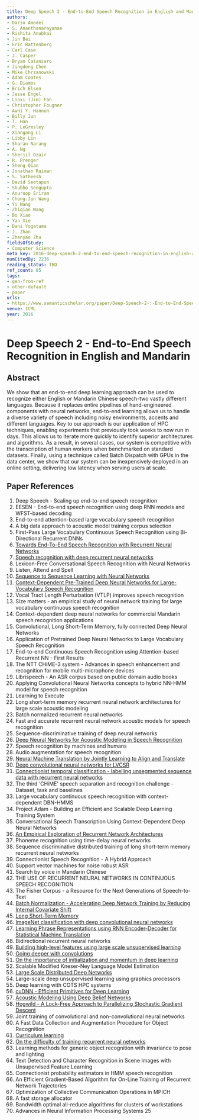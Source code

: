 ```yaml
---
title: Deep Speech 2 - End-to-End Speech Recognition in English and Mandarin
authors:
- Dario Amodei
- S. Ananthanarayanan
- Rishita Anubhai
- Jin Bai
- Eric Battenberg
- Carl Case
- J. Casper
- Bryan Catanzaro
- Jingdong Chen
- Mike Chrzanowski
- Adam Coates
- G. Diamos
- Erich Elsen
- Jesse Engel
- Linxi (Jim) Fan
- Christopher Fougner
- Awni Y. Hannun
- Billy Jun
- T. Han
- P. LeGresley
- Xiangang Li
- Libby Lin
- Sharan Narang
- A. Ng
- Sherjil Ozair
- R. Prenger
- Sheng Qian
- Jonathan Raiman
- S. Satheesh
- David Seetapun
- Shubho Sengupta
- Anuroop Sriram
- Chong-Jun Wang
- Yi Wang
- Zhiqian Wang
- Bo Xiao
- Yan Xie
- Dani Yogatama
- J. Zhan
- Zhenyao Zhu
fieldsOfStudy:
- Computer Science
meta_key: 2016-deep-speech-2-end-to-end-speech-recognition-in-english-and-mandarin
numCitedBy: 2236
reading_status: TBD
ref_count: 85
tags:
- gen-from-ref
- other-default
- paper
urls:
- https://www.semanticscholar.org/paper/Deep-Speech-2-:-End-to-End-Speech-Recognition-in-Amodei-Ananthanarayanan/8ff840a40d3f1557c55c19d4d636da77103168ce?sort=total-citations
venue: ICML
year: 2016
---
```


# Deep Speech 2 - End-to-End Speech Recognition in English and Mandarin

## Abstract

We show that an end-to-end deep learning approach can be used to recognize either English or Mandarin Chinese speech-two vastly different languages. Because it replaces entire pipelines of hand-engineered components with neural networks, end-to-end learning allows us to handle a diverse variety of speech including noisy environments, accents and different languages. Key to our approach is our application of HPC techniques, enabling experiments that previously took weeks to now run in days. This allows us to iterate more quickly to identify superior architectures and algorithms. As a result, in several cases, our system is competitive with the transcription of human workers when benchmarked on standard datasets. Finally, using a technique called Batch Dispatch with GPUs in the data center, we show that our system can be inexpensively deployed in an online setting, delivering low latency when serving users at scale.

## Paper References

1. Deep Speech - Scaling up end-to-end speech recognition
2. EESEN - End-to-end speech recognition using deep RNN models and WFST-based decoding
3. End-to-end attention-based large vocabulary speech recognition
4. A big data approach to acoustic model training corpus selection
5. First-Pass Large Vocabulary Continuous Speech Recognition using Bi-Directional Recurrent DNNs
6. [Towards End-To-End Speech Recognition with Recurrent Neural Networks](2014-towards-end-to-end-speech-recognition-with-recurrent-neural-networks.md)
7. [Speech recognition with deep recurrent neural networks](2013-speech-recognition-with-deep-recurrent-neural-networks.md)
8. Lexicon-Free Conversational Speech Recognition with Neural Networks
9. Listen, Attend and Spell
10. [Sequence to Sequence Learning with Neural Networks](2014-sequence-to-sequence-learning-with-neural-networks.md)
11. [Context-Dependent Pre-Trained Deep Neural Networks for Large-Vocabulary Speech Recognition](2012-context-dependent-pre-trained-deep-neural-networks-for-large-vocabulary-speech-recognition.md)
12. Vocal Tract Length Perturbation (VTLP) improves speech recognition
13. Size matters - an empirical study of neural network training for large vocabulary continuous speech recognition
14. Context-dependent deep neural networks for commercial Mandarin speech recognition applications
15. Convolutional, Long Short-Term Memory, fully connected Deep Neural Networks
16. Application of Pretrained Deep Neural Networks to Large Vocabulary Speech Recognition
17. End-to-end Continuous Speech Recognition using Attention-based Recurrent NN - First Results
18. The NTT CHiME-3 system - Advances in speech enhancement and recognition for mobile multi-microphone devices
19. Librispeech - An ASR corpus based on public domain audio books
20. Applying Convolutional Neural Networks concepts to hybrid NN-HMM model for speech recognition
21. Learning to Execute
22. Long short-term memory recurrent neural network architectures for large scale acoustic modeling
23. Batch normalized recurrent neural networks
24. Fast and accurate recurrent neural network acoustic models for speech recognition
25. Sequence-discriminative training of deep neural networks
26. [Deep Neural Networks for Acoustic Modeling in Speech Recognition](2012-deep-neural-networks-for-acoustic-modeling-in-speech-recognition.md)
27. Speech recognition by machines and humans
28. Audio augmentation for speech recognition
29. [Neural Machine Translation by Jointly Learning to Align and Translate](2015-neural-machine-translation-by-jointly-learning-to-align-and-translate.md)
30. [Deep convolutional neural networks for LVCSR](2013-deep-convolutional-neural-networks-for-lvcsr.md)
31. [Connectionist temporal classification - labelling unsegmented sequence data with recurrent neural networks](2006-connectionist-temporal-classification-labelling-unsegmented-sequence-data-with-recurrent-neural-networks.md)
32. The third ‘CHiME' speech separation and recognition challenge - Dataset, task and baselines
33. Large vocabulary continuous speech recognition with context-dependent DBN-HMMS
34. Project Adam - Building an Efficient and Scalable Deep Learning Training System
35. Conversational Speech Transcription Using Context-Dependent Deep Neural Networks
36. [An Empirical Exploration of Recurrent Network Architectures](2015-an-empirical-exploration-of-recurrent-network-architectures.md)
37. Phoneme recognition using time-delay neural networks
38. Sequence discriminative distributed training of long short-term memory recurrent neural networks
39. Connectionist Speech Recognition - A Hybrid Approach
40. Support vector machines for noise robust ASR
41. Search by voice in Mandarin Chinese
42. THE USE OF RECURRENT NEURAL NETWORKS IN CONTINUOUS SPEECH RECOGNITION
43. The Fisher Corpus - a Resource for the Next Generations of Speech-to-Text
44. [Batch Normalization - Accelerating Deep Network Training by Reducing Internal Covariate Shift](2015-batch-normalization-accelerating-deep-network-training-by-reducing-internal-covariate-shift.md)
45. [Long Short-Term Memory](1997-long-short-term-memory.md)
46. [ImageNet classification with deep convolutional neural networks](2012-imagenet-classification-with-deep-convolutional-neural-networks.md)
47. [Learning Phrase Representations using RNN Encoder-Decoder for Statistical Machine Translation](2014-learning-phrase-representations-using-rnn-encoder-decoder-for-statistical-machine-translation.md)
48. Bidirectional recurrent neural networks
49. [Building high-level features using large scale unsupervised learning](2013-building-high-level-features-using-large-scale-unsupervised-learning.md)
50. [Going deeper with convolutions](2015-going-deeper-with-convolutions.md)
51. [On the importance of initialization and momentum in deep learning](2013-on-the-importance-of-initialization-and-momentum-in-deep-learning.md)
52. Scalable Modified Kneser-Ney Language Model Estimation
53. [Large Scale Distributed Deep Networks](2012-large-scale-distributed-deep-networks.md)
54. Large-scale deep unsupervised learning using graphics processors
55. Deep learning with COTS HPC systems
56. [cuDNN - Efficient Primitives for Deep Learning](2014-cudnn-efficient-primitives-for-deep-learning.md)
57. [Acoustic Modeling Using Deep Belief Networks](2012-acoustic-modeling-using-deep-belief-networks.md)
58. [Hogwild - A Lock-Free Approach to Parallelizing Stochastic Gradient Descent](2011-hogwild-a-lock-free-approach-to-parallelizing-stochastic-gradient-descent.md)
59. Joint training of convolutional and non-convolutional neural networks
60. A Fast Data Collection and Augmentation Procedure for Object Recognition
61. [Curriculum learning](2009-curriculum-learning.md)
62. [On the difficulty of training recurrent neural networks](2013-on-the-difficulty-of-training-recurrent-neural-networks.md)
63. Learning methods for generic object recognition with invariance to pose and lighting
64. Text Detection and Character Recognition in Scene Images with Unsupervised Feature Learning
65. Connectionist probability estimators in HMM speech recognition
66. An Efficient Gradient-Based Algorithm for On-Line Training of Recurrent Network Trajectories
67. Optimization of Collective Communication Operations in MPICH
68. A fast storage allocator
69. Bandwidth optimal all-reduce algorithms for clusters of workstations
70. Advances in Neural Information Processing Systems 25
